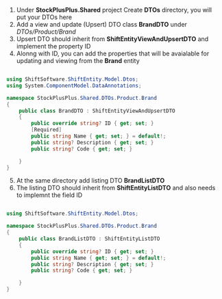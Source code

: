 1. Under **StockPlusPlus.Shared** project Create **DTOs** directory, you will put your DTOs here
2. Add a view and update (Upsert) DTO class **BrandDTO** under *DTOs/Product/Brand*
3. Upsert DTO should inherit from **ShiftEntityViewAndUpsertDTO** and implement the property ID
4. Alonng with ID, you can add the properties that will be avaialable for updating and viewing from the **Brand** entity

```C#

using ShiftSoftware.ShiftEntity.Model.Dtos;
using System.ComponentModel.DataAnnotations;

namespace StockPlusPlus.Shared.DTOs.Product.Brand
{
    public class BrandDTO : ShiftEntityViewAndUpsertDTO
    {
        public override string? ID { get; set; }
        [Required]
        public string Name { get; set; } = default!;
        public string? Description { get; set; }
        public string? Code { get; set; }

    }
}

```
5. At the same directory add listing DTO **BrandListDTO**
6. The listing DTO should inherit from **ShiftEntityListDTO** and also needs to implemnt the field ID

```C#

using ShiftSoftware.ShiftEntity.Model.Dtos;

namespace StockPlusPlus.Shared.DTOs.Product.Brand
{
    public class BrandListDTO : ShiftEntityListDTO
    {
        public override string? ID { get; set; }
        public string Name { get; set; } = default!;
        public string? Description { get; set; }
        public string? Code { get; set; }

    }
}

```
